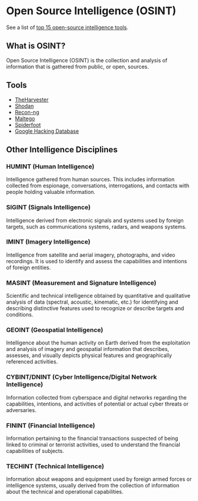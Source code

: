 # Open Source Intelligence (OSINT)
See a list of [top 15  open-source intelligence tools](https://medium.com/@rabbi_security/15-top-open-source-intelligence-tools-adcd3f23c376).

## What is OSINT?
Open Source Intelligence (OSINT) is the collection and analysis of information that is gathered from public, or open, sources.

## Tools
- [TheHarvester](https://www.cybervie.com/blog/what-is-the-harvester/)
- [Shodan](https://www.shodan.io/)
- [Recon-ng](https://github.com/lanmaster53/recon-ng)
- [Maltego](https://www.maltego.com/)
- [Spiderfoot](https://www.spiderfoot.net/)
- [Google Hacking Database](https://www.exploit-db.com/google-hacking-database)

## Other Intelligence Disciplines
### HUMINT (Human Intelligence)
Intelligence gathered from human sources. This includes information collected from espionage, conversations, interrogations, and contacts with people holding valuable information.

### SIGINT (Signals Intelligence)
Intelligence derived from electronic signals and systems used by foreign targets, such as communications systems, radars, and weapons systems.

### IMINT (Imagery Intelligence)
Intelligence from satellite and aerial imagery, photographs, and video recordings. It is used to identify and assess the capabilities and intentions of foreign entities.

### MASINT (Measurement and Signature Intelligence)
Scientific and technical intelligence obtained by quantitative and qualitative analysis of data (spectral, acoustic, kinematic, etc.) for identifying and describing distinctive features used to recognize or describe targets and conditions.

### GEOINT (Geospatial Intelligence)
Intelligence about the human activity on Earth derived from the exploitation and analysis of imagery and geospatial information that describes, assesses, and visually depicts physical features and geographically referenced activities.

### CYBINT/DNINT (Cyber Intelligence/Digital Network Intelligence)
Information collected from cyberspace and digital networks regarding the capabilities, intentions, and activities of potential or actual cyber threats or adversaries.

### FININT (Financial Intelligence)
Information pertaining to the financial transactions suspected of being linked to criminal or terrorist activities, used to understand the financial capabilities of subjects.

### TECHINT (Technical Intelligence)
Information about weapons and equipment used by foreign armed forces or intelligence systems, usually derived from the collection of information about the technical and operational capabilities.